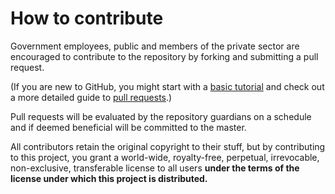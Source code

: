 # How to contribute

Government employees, public and members of the private sector are encouraged to contribute to the repository by forking and submitting a pull request.

(If you are new to GitHub, you might start with a [basic tutorial](https://help.github.com/articles/set-up-git) and check out a more detailed guide to [pull requests](https://help.github.com/articles/using-pull-requests/).)

Pull requests will be evaluated by the repository guardians on a schedule and if deemed beneficial will be committed to the master.

All contributors retain the original copyright to their stuff, but by contributing to this project, you grant a world-wide, royalty-free, perpetual, irrevocable, non-exclusive, transferable license to all users <b>under the terms of the license under which this project is distributed.</b>
